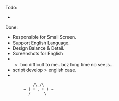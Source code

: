 Todo:

- 

Done:
- Responsible for Small Screen.
- Support English Language.
- Design Balance & Detail.
- Screenshots for English
- - too difficult to me.. bcz long time no see js... 
- script develop > english case.
-


                /\_/\
            = ( • . • ) =
              /      \     
